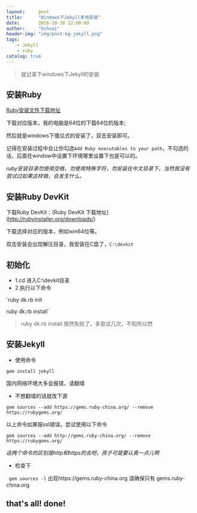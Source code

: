 ```yaml
---
layout:     post
title:      "Windows下Jekyll本地安装"
date:       2016-10-30 12:00:00
author:     "Xshuai"
header-img: "img/post-bg-jekyll.png"
tags:
    - Jekyll
    - ruby
catalog: true
---
```


> 就记录下windows下Jekyll的安装

## 安装Ruby 

[Ruby安装文件下载地址](http://rubyinstaller.org/downloads/)

下载对应版本，我的电脑是64位的下载64位的版本;

然后就是windows下傻瓜式的安装了，双击安装即可。

记得在安装过程中会让你勾选`Add Ruby executables to your path`，不勾选的话，后面在window中设置下环境哪里设置下也是可以的。

 *ruby安装目录勿使用空格，勿使用特殊字符，勿安装在中文目录下。当然我没有尝试过如果这样做，会发生什么。*
 
## 安装Ruby DevKit

下载Ruby DevKit：[Ruby DevKit 下载地址] (http://rubyinstaller.org/downloads/)

下载选择对应的版本，例如win64位等。

双击安装会出现解压目录，我安装在C盘了，`C:\devkit`

## 初始化
- 1.cd 进入C:\devkit目录
- 2.执行以下命令

`ruby dk.rb init

ruby dk.rb install` 

> ruby dk.rb install 居然失败了，多尝试几次，不知所以然

## 安装Jekyll
- 使用命令

`gem install jekyll`

 国内网络环境大多会报错，请翻墙
 
- 不想翻墙的话就改下源

`gem sources --add https://gems.ruby-china.org/ --remove https://rubygems.org/`

 以上命令如果报ssl错误。尝试使用以下命令
 
`gem sources --add http://gems.ruby-china.org/ --remove https://rubygems.org/`

*这两个命令的区别是http和https的去吧，孩子可是要认真一点儿啊*

- 检查下

` gem sources -l` 
出现https://gems.ruby-china.org
请确保只有 gems.ruby-china.org

## that's all! done!